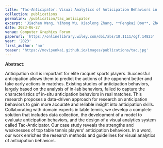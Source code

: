 ```yaml
---
title: "Tac-Anticipator: Visual Analytics of Anticipation Behaviors in Table Tennis Matches"
collection: publications
permalink: /publication/tac_anticipator
excerpt: 'Jiachen Wang, Yihong Wu, Xiaolong Zhang, **Pengkai Dou**, Zheng Zhou, Hui Zhang, Xiao Xie, and Yingcai Wu.'
date: 2023-06-27
venue: Computer Graphics Forum
paperurl: 'https://onlinelibrary.wiley.com/doi/abs/10.1111/cgf.14825'
year: '2023'
first_author: 'no'
teaser: 'https://movipenkai.github.io/images/publications/tac.jpg'
---
```


<b>Abstract:</b>

Anticipation skill is important for elite racquet sports players. Successful anticipation allows them to predict the actions of the opponent better and take early actions in matches. Existing studies of anticipation behaviors, largely based on the analysis of in-lab behaviors, failed to capture the characteristics of in-situ anticipation behaviors in real matches. This research proposes a data-driven approach for research on anticipation behaviors to gain more accurate and reliable insight into anticipation skills. Collaborating with domain experts in table tennis, we develop a complete solution that includes data collection, the development of a model to evaluate anticipation behaviors, and the design of a visual analytics system called Tac-Anticipator. Our case study reveals the strengths and weaknesses of top table tennis players' anticipation behaviors. In a word, our work enriches the research methods and guidelines for visual analytics of anticipation behaviors.
